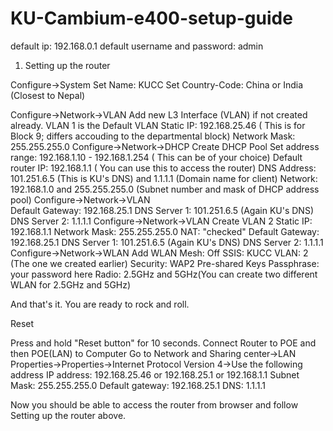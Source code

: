 # KU-Cambium-e400-setup-guide


default ip: 192.168.0.1
default username and password: admin

1. Setting up the router


Configure->System
	Set Name: KUCC
	Set Country-Code: China or India (Closest to Nepal)

Configure->Network->VLAN
	Add new L3 Interface (VLAN) if not created already.
	VLAN 1 is the Default VLAN
	Static IP: 192.168.25.46 ( This is for Block 9; differs accouding to the departmental block)
	Network Mask: 255.255.255.0
Configure->Network->DHCP
	Create DHCP Pool
	Set address range: 192.168.1.10 - 192.168.1.254 ( This can be of your choice)
	Default router IP: 192.168.1.1 ( You can use this to access the router)
	DNS Address: 101.251.6.5 (This is KU's DNS) and 1.1.1.1 (Domain name for client)
	Network: 192.168.1.0 and 255.255.255.0 (Subnet number and mask of DHCP address pool)
Configure->Network->VLAN	
	Default Gateway: 192.168.25.1
	DNS Server 1: 101.251.6.5 (Again KU's DNS)
	DNS Server 2: 1.1.1.1
Configure->Network->VLAN
	Create VLAN 2
	Static IP: 192.168.1.1
	Network Mask: 255.255.255.0
	NAT: "checked"
	Default Gateway: 192.168.25.1
	DNS Server 1: 101.251.6.5 (Again KU's DNS)
	DNS Server 2: 1.1.1.1
Configure->Network->WLAN
	Add WLAN
	Mesh: Off
	SSIS: KUCC
	VLAN: 2 (The one we created earlier)
	Security: WAP2 Pre-shared Keys
	Passphrase: your password here
	Radio: 2.5GHz and 5GHz(You can create two different WLAN for 2.5GHz and 5GHz)
	
And that's it. You are ready to rock and roll.


Reset

Press and hold "Reset button" for 10 seconds.
Connect Router to POE and then POE(LAN) to Computer
Go to Network and Sharing center->LAN Properties->Properties->Internet Protocol Version 4->Use the following address
IP address: 192.168.25.46 or 192.168.25.1 or 192.168.1.1
Subnet Mask: 255.255.255.0
Default gateway: 192.168.25.1
DNS: 1.1.1.1


Now you should be able to access the router from browser and follow Setting up the router above.

	


	
	
